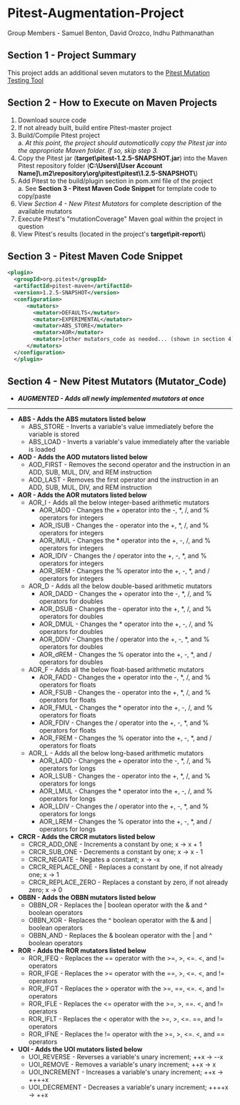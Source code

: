 # Pitest-Augmentation-Project
Group Members - Samuel Benton, David Orozco, Indhu Pathmanathan

## Section 1 - Project Summary
This project adds an additional seven mutators to the [Pitest Mutation Testing Tool](https://github.com/hcoles/pitest)

## Section 2 - How to Execute on Maven Projects
1. Download source code
2. If not already built, build entire Pitest-master project
3. Build/Compile Pitest project<br />
  a. <i>At this point, the project should automatically copy the Pitest jar into the appropriate Maven folder. If so, skip step 3.</i>
4. Copy the Pitest jar (<b>target\pitest-1.2.5-SNAPSHOT.jar</b>) into the Maven Pitest repository folder (<b>C:\Users\\[User Account Name]\\.m2\repository\org\pitest\pitest\1.2.5-SNAPSHOT\\</b>)
5. Add Pitest to the build/plugin section in pom.xml file of the project<br />
a. See <b>Section 3 - Pitest Maven Code Snippet</b> for template code to copy/paste
6. View <i>Section 4 - New Pitest Mutators</i> for complete description of the available mutators
7. Execute Pitest's "mutationCoverage" Maven goal within the project in question
8. View Pitest's results (located in the project's <b>target\pit-report\\</b>)

## Section 3 - Pitest Maven Code Snippet

```xml
<plugin>
  <groupId>org.pitest</groupId>
  <artifactId>pitest-maven</artifactId>
  <version>1.2.5-SNAPSHOT</version>
  <configuration>
      <mutators>
        <mutator>DEFAULTS</mutator>
        <mutator>EXPERIMENTAL</mutator>
        <mutator>ABS_STORE</mutator>
        <mutator>AOR</mutator>
        <mutator>[other mutators_code as needed... (shown in section 4)]</mutator>
      </mutators>
  </configuration>
  </plugin>
```

## Section 4 - New Pitest Mutators (Mutator_Code)
* <b><i>AUGMENTED - Adds all newly implemented mutators at once</i></b>
--------------------------------------------------------
* <b>ABS - Adds the ABS mutators listed below</b>
  * ABS_STORE - Inverts a variable's value immediately before the variable is stored
  * ABS_LOAD - Inverts a variable's value immediately after the variable is loaded
* <b>AOD - Adds the AOD mutators listed below</b>
  * AOD_FIRST - Removes the second operator and the instruction in an ADD, SUB, MUL, DIV, and REM instruction
  * AOD_LAST - Removes the first operator and the instruction in an ADD, SUB, MUL, DIV, and REM instruction
* <b>AOR - Adds the AOR mutators listed below</b>
  * AOR_I - Adds all the below integer-based arithmetic mutators
    * AOR_IADD - Changes the + operator into the -, *, /, and % operators for integers
    * AOR_ISUB - Changes the - operator into the +, *, /, and % operators for integers
    * AOR_IMUL - Changes the * operator into the +, -, /, and % operators for integers
    * AOR_IDIV - Changes the / operator into the +, -, *, and % operators for integers
    * AOR_IREM - Changes the % operator into the +, -, *, and / operators for integers
  * AOR_D - Adds all the below double-based arithmetic mutators
    * AOR_DADD - Changes the + operator into the -, *, /, and % operators for doubles
    * AOR_DSUB - Changes the - operator into the +, *, /, and % operators for doubles
    * AOR_DMUL - Changes the * operator into the +, -, /, and % operators for doubles
    * AOR_DDIV - Changes the / operator into the +, -, *, and % operators for doubles
    * AOR_dREM - Changes the % operator into the +, -, *, and / operators for doubles
  * AOR_F - Adds all the below float-based arithmetic mutators
    * AOR_FADD - Changes the + operator into the -, *, /, and % operators for floats
    * AOR_FSUB - Changes the - operator into the +, *, /, and % operators for floats
    * AOR_FMUL - Changes the * operator into the +, -, /, and % operators for floats
    * AOR_FDIV - Changes the / operator into the +, -, *, and % operators for floats
    * AOR_FREM - Changes the % operator into the +, -, *, and / operators for floats
  * AOR_L - Adds all the below long-based arithmetic mutators
    * AOR_LADD - Changes the + operator into the -, *, /, and % operators for longs
    * AOR_LSUB - Changes the - operator into the +, *, /, and % operators for longs
    * AOR_LMUL - Changes the * operator into the +, -, /, and % operators for longs
    * AOR_LDIV - Changes the / operator into the +, -, *, and % operators for longs
    * AOR_LREM - Changes the % operator into the +, -, *, and / operators for longs
* <b>CRCR - Adds the CRCR mutators listed below</b>
  * CRCR_ADD_ONE - Increments a constant by one; x -> x + 1
  * CRCR_SUB_ONE - Decrements a constant by one; x -> x - 1
  * CRCR_NEGATE - Negates a constant; x -> -x
  * CRCR_REPLACE_ONE - Replaces a constant by one, if not already one; x -> 1
  * CRCR_REPLACE_ZERO - Replaces a constant by zero, if not already zero; x -> 0
* <b>OBBN - Adds the OBBN mutators listed below</b>
  * OBBN_OR - Replaces the | boolean operator with the & and ^ boolean operators
  * OBBN_XOR - Replaces the ^ boolean operator with the & and | boolean operators
  * OBBN_AND - Replaces the & boolean operator with the | and ^ boolean operators
* <b>ROR - Adds the ROR mutators listed below</b>
  * ROR_IFEQ - Replaces the == operator with the >=, >, <=. <, and != operators
  * ROR_IFGE - Replaces the >= operator with the ==, >, <=. <, and != operators
  * ROR_IFGT - Replaces the > operator with the >=, ==, <=. <, and != operators
  * ROR_IFLE - Replaces the <= operator with the >=, >, ==. <, and != operators
  * ROR_IFLT - Replaces the < operator with the >=, >, <=. ==, and != operators
  * ROR_IFNE - Replaces the != operator with the >=, >, <=. <, and == operators
* <b>UOI - Adds the UOI mutators listed below</b>
  * UOI_REVERSE - Reverses a variable's unary increment; ++x -> --x
  * UOI_REMOVE - Removes a variable's unary increment; ++x -> x
  * UOI_INCREMENT - Increases a variable's unary increment; ++x -> ++++x
  * UOI_DECREMENT - Decreases a variable's unary increment; ++++x -> ++x
